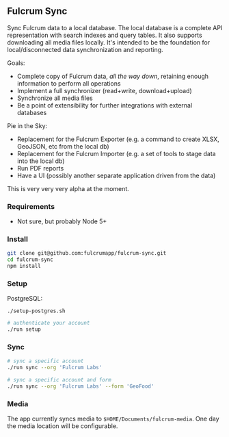 ## Fulcrum Sync

Sync Fulcrum data to a local database. The local database is a complete API representation with search indexes and
query tables. It also supports downloading all media files locally. It's intended to be the foundation for local/disconnected data synchronization and reporting.

Goals:

* Complete copy of Fulcrum data, _all the way down_, retaining enough information to perform all operations
* Implement a full synchronizer (read+write, download+upload)
* Synchronize all media files
* Be a point of extensibility for further integrations with external databases

Pie in the Sky:

* Replacement for the Fulcrum Exporter (e.g. a command to create XLSX, GeoJSON, etc from the local db)
* Replacement for the Fulcrum Importer (e.g. a set of tools to stage data into the local db)
* Run PDF reports
* Have a UI (possibly another separate application driven from the data)

This is very very very alpha at the moment.

### Requirements

* Not sure, but probably Node 5+

### Install

```sh
git clone git@github.com:fulcrumapp/fulcrum-sync.git
cd fulcrum-sync
npm install
```

### Setup

PostgreSQL:

```
./setup-postgres.sh
```

```sh
# authenticate your account
./run setup
```

### Sync

```sh
# sync a specific account
./run sync --org 'Fulcrum Labs'

# sync a specific account and form
./run sync --org 'Fulcrum Labs' --form 'GeoFood'
```

### Media

The app currently syncs media to `$HOME/Documents/fulcrum-media`. One day the media location will be configurable.
